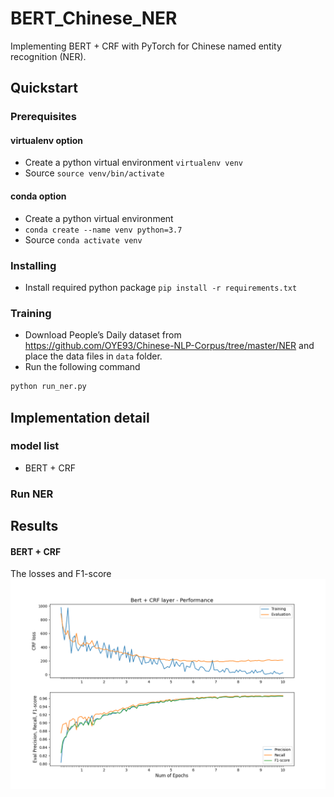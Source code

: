 # BERT_Chinese_NER
Implementing BERT + CRF with PyTorch for Chinese named entity recognition (NER).

## Quickstart
### Prerequisites
#### virtualenv option
* Create a python virtual environment `virtualenv venv`
* Source `source venv/bin/activate`

#### conda option
* Create a python virtual environment 
* `conda create --name venv python=3.7`
* Source `conda activate venv`

### Installing
* Install required python package `pip install -r requirements.txt`

### Training
* Download People’s Daily dataset from https://github.com/OYE93/Chinese-NLP-Corpus/tree/master/NER and place the data files in `data` folder.
* Run the following command
```bash
python run_ner.py
```

## Implementation detail
### model list
* BERT + CRF

### Run NER
## Results
#### BERT + CRF 
The losses and F1-score
![](https://github.com/RocioLiu/bert_chinese_ner/blob/main/outputs/images/loss_metric.png)
